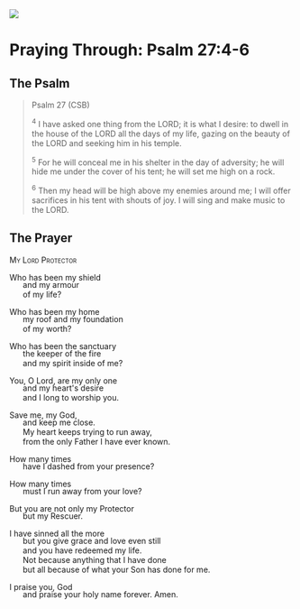 <img class="intro-right" src="/images/art-paris-psalter.jpg">

<style>
  li {list-style-type: none;}
  p + ul {
    margin-top: -18px;
}
</style>

# Praying Through: Psalm 27:4-6

## The Psalm

>Psalm 27 (CSB)    
>
><sup>4</sup> I have asked one thing from the LORD; it is what I desire: to dwell in the house of the LORD all the days of my life, gazing on the beauty of the LORD and seeking him in his temple. 
>
><sup>5</sup> For he will conceal me in his shelter in the day of adversity; he will hide me under the cover of his tent; he will set me high on a rock. 
>
><sup>6</sup> Then my head will be high above my enemies around me; I will offer sacrifices in his tent with shouts of joy. I will sing and make music to the LORD. 

## The Prayer

<div style="font-variant: small-caps;">My Lord Protector</div>

Who has been my shield
* and my armour
* of my life?

Who has been my home
* my roof and my foundation
* of my worth?

Who has been the sanctuary
* the keeper of the fire
* and my spirit inside of me?

You, O Lord, are my only one
* and my heart's desire
* and I long to worship you.

Save me, my God,
* and keep me close.
* My heart keeps trying to run away,
* from the only Father I have ever known.

How many times
* have I dashed from your presence?

How many times
* must I run away from your love?

But you are not only my Protector
* but my Rescuer.

I have sinned all the more
* but you give grace and love even still
* and you have redeemed my life.
* Not because anything that I have done
* but all because of what your Son has done for me.

I praise you, God
* and praise your holy name forever. Amen.
